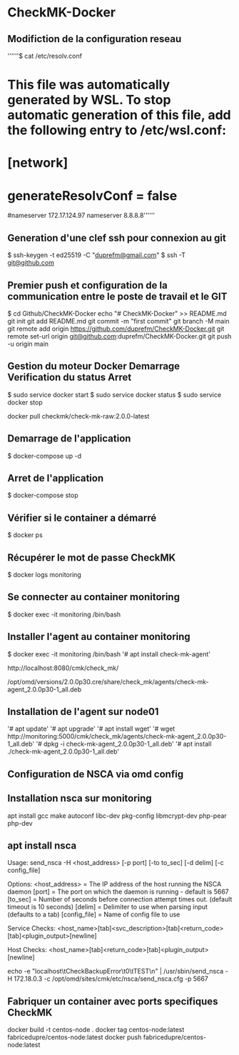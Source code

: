 # CheckMK-Docker
## Modifiction de la configuration reseau
''''''$ cat /etc/resolv.conf
# This file was automatically generated by WSL. To stop automatic generation of this file, add the following entry to /etc/wsl.conf:
# [network]
# generateResolvConf = false
#nameserver 172.17.124.97
nameserver 8.8.8.8''''''

## Generation d'une clef ssh pour connexion au git
$ ssh-keygen -t ed25519 -C "duprefm@gmail.com"
$ ssh -T git@github.com

## Premier push et configuration de la communication entre le poste de travail et le GIT
$ cd Github/CheckMK-Docker
echo "# CheckMK-Docker" >> README.md
git init
git add README.md
git commit -m "first commit"
git branch -M main
git remote add origin https://github.com/duprefm/CheckMK-Docker.git
git remote set-url origin git@github.com:duprefm/CheckMK-Docker.git
git push -u origin main

## Gestion du moteur Docker Demarrage Verification du status Arret
$ sudo service docker start
$ sudo service docker status
$ sudo service docker stop

docker pull checkmk/check-mk-raw:2.0.0-latest

## Demarrage de l'application
$ docker-compose up -d

## Arret de l'application
$ docker-compose stop

## Vérifier si le container a démarré
$ docker ps

## Récupérer le mot de passe CheckMK
$ docker logs monitoring

## Se connecter au container monitoring
$ docker exec -it monitoring /bin/bash

## Installer l'agent au container monitoring
$ docker exec -it monitoring /bin/bash
'# apt install check-mk-agent'

http://localhost:8080/cmk/check_mk/


/opt/omd/versions/2.0.0p30.cre/share/check_mk/agents/check-mk-agent_2.0.0p30-1_all.deb

## Installation de l'agent sur node01
'# apt update'
'# apt upgrade'
'# apt install wget'
'# wget http://monitoring:5000/cmk/check_mk/agents/check-mk-agent_2.0.0p30-1_all.deb'
'# dpkg -i check-mk-agent_2.0.0p30-1_all.deb'
'# apt install ./check-mk-agent_2.0.0p30-1_all.deb'


## Configuration de NSCA via omd config

## Installation nsca sur monitoring
apt install gcc make autoconf libc-dev pkg-config libmcrypt-dev php-pear php-dev
## apt install nsca

Usage: send_nsca -H <host_address> [-p port] [-to to_sec] [-d delim] [-c config_file]

Options:
 <host_address> = The IP address of the host running the NSCA daemon
 [port]         = The port on which the daemon is running - default is 5667
 [to_sec]       = Number of seconds before connection attempt times out.
                  (default timeout is 10 seconds)
 [delim]        = Delimiter to use when parsing input (defaults to a tab)
 [config_file]  = Name of config file to use


Service Checks:
<host_name>[tab]<svc_description>[tab]<return_code>[tab]<plugin_output>[newline]

Host Checks:
<host_name>[tab]<return_code>[tab]<plugin_output>[newline]

echo -e "localhost\tCheckBackupError\t0\tTEST\n" | /usr/sbin/send_nsca -H 172.18.0.3 -c /opt/omd/sites/cmk/etc/nsca/send_nsca.cfg -p 5667

## Fabriquer un container avec ports specifiques CheckMK
docker build -t centos-node .
docker tag centos-node:latest fabricedupre/centos-node:latest 
docker push fabricedupre/centos-node:latest